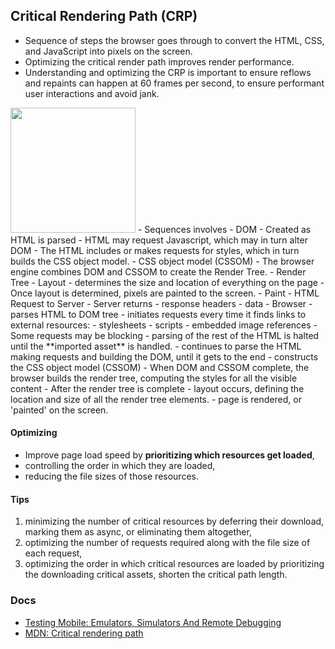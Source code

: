 ## Critical Rendering Path (CRP)

- Sequence of steps the browser goes through to convert the HTML, CSS, and JavaScript into pixels on the screen.
- Optimizing the critical render path improves render performance.
- Understanding and optimizing the CRP is important to ensure reflows and repaints can happen at 60 frames per second, to ensure performant user interactions and avoid jank.


<img src='img/crp-1.png' width="200"/>
- Sequences involves
    - DOM
        - Created as HTML is parsed
            - HTML may request Javascript, which may in turn alter DOM
            - The HTML includes or makes requests for styles, which in turn builds the CSS object model. 
    - CSS object model (CSSOM)
        - The browser engine combines DOM and CSSOM to create the Render Tree. 
    - Render Tree
    - Layout 
        - determines the size and location of everything on the page  
        - Once layout is determined, pixels are painted to the screen.
    - Paint
- HTML Request to Server
- Server returns
    - response headers
    - data
- Browser 
    - parses HTML to DOM tree
    - initiates requests every time it finds links to external resources:
        - stylesheets
        - scripts
        - embedded image references 
        - Some requests may be blocking
            -  parsing of the rest of the HTML is halted until the **imported asset** is handled. 
        - continues to parse the HTML making requests and building the DOM, until it gets to the end
    - constructs the CSS object model (CSSOM)
    - When DOM and CSSOM complete, the browser builds the render tree, computing the styles for all the visible content
    - After the render tree is complete
        - layout occurs, defining the location and size of all the render tree elements. 
        - page is rendered, or 'painted' on the screen.

####  Optimizing 
- Improve page load speed by **prioritizing which resources get loaded**, 
- controlling the order in which they are loaded, 
- reducing the file sizes of those resources.

#### Tips
1. minimizing the number of critical resources by deferring their download, marking them as async, or eliminating them altogether, 
2. optimizing the number of requests required along with the file size of each request, 
3. optimizing the order in which critical resources are loaded by prioritizing the downloading critical assets, shorten the critical path length.

### Docs
- [Testing Mobile: Emulators, Simulators And Remote Debugging](https://www.smashingmagazine.com/2014/09/testing-mobile-emulators-simulators-remote-debugging/)
- [MDN: Critical rendering path](https://developer.mozilla.org/en-US/docs/Web/Performance/Critical_rendering_path)
